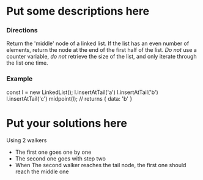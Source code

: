 
# Put some descriptions here 
### Directions
Return the 'middle' node of a linked list.
If the list has an even number of elements, return
the node at the end of the first half of the list.
*Do not* use a counter variable, *do not* retrieve
the size of the list, and only iterate
through the list one time.
### Example
  const l = new LinkedList();
  l.insertAtTail('a')
  l.insertAtTail('b')
  l.insertAtTail('c')
  midpoint(l); // returns { data: 'b' }
# Put your solutions here
Using 2 walkers
- The first one goes one by one
- The second one goes with step two
- When The second walker reaches the tail node, the first one should reach the middle one

